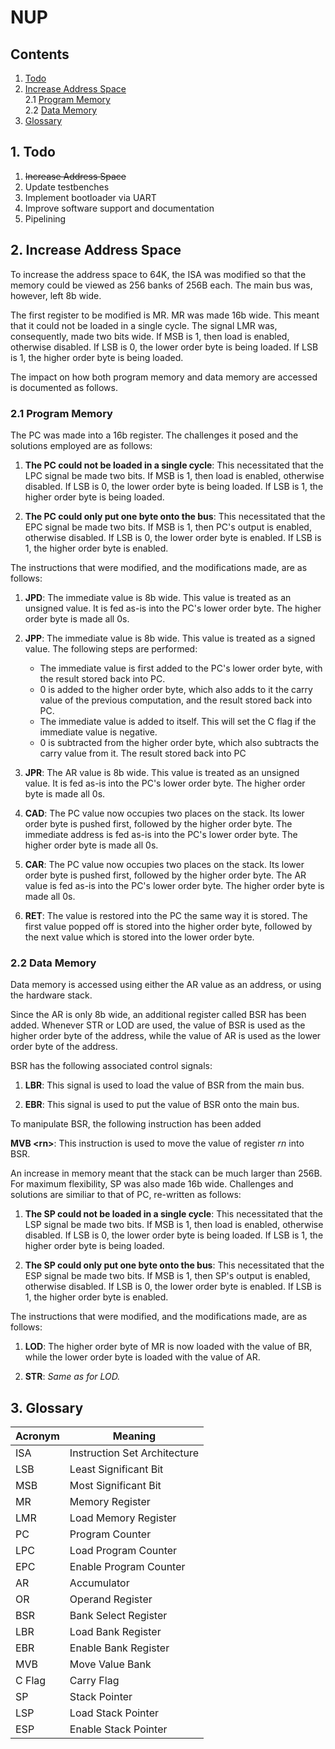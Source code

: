 # NUP

## Contents

1. [Todo](#1-todo)
2. [Increase Address Space](#2-increase-address-space)  
2.1 [Program Memory](#21-program-memory)  
2.2 [Data Memory](#22-data-memory)  
3. [Glossary](#3-glossary)

## 1. Todo

1. ~~Increase Address Space~~
2. Update testbenches
3. Implement bootloader via UART
4. Improve software support and documentation
5. Pipelining

## 2. Increase Address Space

To increase the address space to 64K, the ISA was modified so that the memory could be viewed as 256 banks of 256B each. The main bus was, however, left 8b wide.

The first register to be modified is MR. MR was made 16b wide. This meant that it could not be loaded in a single cycle. The signal LMR was, consequently, made two bits wide. If MSB is 1, then load is enabled, otherwise disabled. If LSB is 0, the lower order byte is being loaded. If LSB is 1, the higher order byte is being loaded.

The impact on how both program memory and data memory are accessed is documented as follows.

### __2.1 Program Memory__

The PC was made into a 16b register. The challenges it posed and the solutions employed are as follows:

1. __The PC could not be loaded in a single cycle__: This necessitated that the LPC signal be made two bits. If MSB is 1, then load is enabled, otherwise disabled. If LSB is 0, the lower order byte is being loaded. If LSB is 1, the higher order byte is being loaded.

1. __The PC could only put one byte onto the bus__: This necessitated that the EPC signal be made two bits. If MSB is 1, then PC's output is enabled, otherwise disabled. If LSB is 0, the lower order byte is enabled. If LSB is 1, the higher order byte is enabled.

The instructions that were modified, and the modifications made, are as follows:

1. __JPD__: The immediate value is 8b wide. This value is treated as an unsigned value. It is fed as-is into the PC's lower order byte. The higher order byte is made all 0s.

1. __JPP__: The immediate value is 8b wide. This value is treated as a signed value. The following steps are performed:

    * The immediate value is first added to the PC's lower order byte, with the result stored back into PC.
    * 0 is added to the higher order byte, which also adds to it the carry value of the previous computation, and the result stored back into PC.
    * The immediate value is added to itself. This will set the C flag if the immediate value is negative.
    * 0 is subtracted from the higher order byte, which also subtracts the carry value from it. The result stored back into PC

1. __JPR__: The AR value is 8b wide. This value is treated as an unsigned value. It is fed as-is into the PC's lower order byte. The higher order byte is made all 0s.

1. __CAD__: The PC value now occupies two places on the stack. Its lower order byte is pushed first, followed by the higher order byte. The immediate address is fed as-is into the PC's lower order byte. The higher order byte is made all 0s.

1. __CAR__: The PC value now occupies two places on the stack. Its lower order byte is pushed first, followed by the higher order byte. The AR value is fed as-is into the PC's lower order byte. The higher order byte is made all 0s.

1. __RET__: The value is restored into the PC the same way it is stored. The first value popped off is stored into the higher order byte, followed by the next value which is stored into the lower order byte.

### __2.2 Data Memory__

Data memory is accessed using either the AR value as an address, or using the hardware stack.

Since the AR is only 8b wide, an additional register called BSR has been added. Whenever STR or LOD are used, the value of BSR is used as the higher order byte of the address, while the value of AR is used as the lower order byte of the address.

BSR has the following associated control signals:

1. __LBR__: This signal is used to load the value of BSR from the main bus.

1. __EBR__: This signal is used to put the value of BSR onto the main bus.

To manipulate BSR, the following instruction has been added

__MVB \<rn\>__: This instruction is used to move the value of register *rn* into BSR.

An increase in memory meant that the stack can be much larger than 256B. For maximum flexibility, SP was also made 16b wide. Challenges and solutions are similiar to that of PC, re-written as follows:

1. __The SP could not be loaded in a single cycle__: This necessitated that the LSP signal be made two bits. If MSB is 1, then load is enabled, otherwise disabled. If LSB is 0, the lower order byte is being loaded. If LSB is 1, the higher order byte is being loaded.

1. __The SP could only put one byte onto the bus__: This necessitated that the ESP signal be made two bits. If MSB is 1, then SP's output is enabled, otherwise disabled. If LSB is 0, the lower order byte is enabled. If LSB is 1, the higher order byte is enabled.

The instructions that were modified, and the modifications made, are as follows:

1. __LOD__: The higher order byte of MR is now loaded with the value of BR, while the lower order byte is loaded with the value of AR.

1. __STR__: *Same as for LOD.*

## 3. Glossary

| Acronym | Meaning |
| - | - |
| ISA | Instruction Set Architecture|
| LSB | Least Significant Bit |
| MSB | Most Significant Bit |
| MR | Memory Register |
| LMR | Load Memory Register |
| PC | Program Counter |
| LPC | Load Program Counter |
| EPC | Enable Program Counter |
| AR | Accumulator |
| OR | Operand Register |
| BSR | Bank Select Register|
| LBR | Load Bank Register |
| EBR | Enable Bank Register |
| MVB | Move Value Bank |
| C Flag | Carry Flag |
| SP | Stack Pointer |
| LSP | Load Stack Pointer |
| ESP | Enable Stack Pointer |
